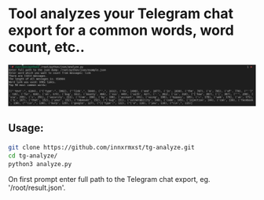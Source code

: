 # Tool analyzes your Telegram chat export for a common words, word count, etc..

![alt text](https://github.com/R4v3nG/tg-analyze-messages/blob/main/example.png?raw=true)

## Usage:
```bash
git clone https://github.com/innxrmxst/tg-analyze.git
cd tg-analyze/
python3 analyze.py
```
On first prompt enter full path to the Telegram chat export, eg. '/root/result.json'.
